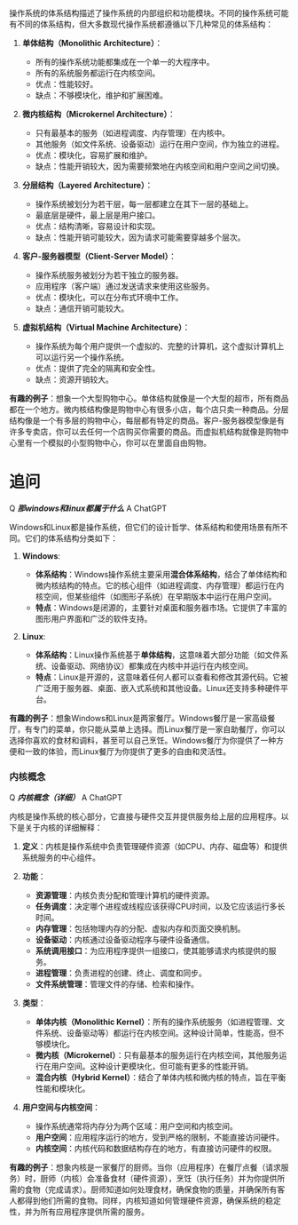 操作系统的体系结构描述了操作系统的内部组织和功能模块。不同的操作系统可能有不同的体系结构，但大多数现代操作系统都遵循以下几种常见的体系结构：

1. **单体结构（Monolithic Architecture）**：
   - 所有的操作系统功能都集成在一个单一的大程序中。
   - 所有的系统服务都运行在内核空间。
   - 优点：性能较好。
   - 缺点：不够模块化，维护和扩展困难。

2. **微内核结构（Microkernel Architecture）**：
   - 只有最基本的服务（如进程调度、内存管理）在内核中。
   - 其他服务（如文件系统、设备驱动）运行在用户空间，作为独立的进程。
   - 优点：模块化，容易扩展和维护。
   - 缺点：性能开销较大，因为需要频繁地在内核空间和用户空间之间切换。

3. **分层结构（Layered Architecture）**：
   - 操作系统被划分为若干层，每一层都建立在其下一层的基础上。
   - 最底层是硬件，最上层是用户接口。
   - 优点：结构清晰，容易设计和实现。
   - 缺点：性能开销可能较大，因为请求可能需要穿越多个层次。

4. **客户-服务器模型（Client-Server Model）**：
   - 操作系统服务被划分为若干独立的服务器。
   - 应用程序（客户端）通过发送请求来使用这些服务。
   - 优点：模块化，可以在分布式环境中工作。
   - 缺点：通信开销可能较大。

5. **虚拟机结构（Virtual Machine Architecture）**：
   - 操作系统为每个用户提供一个虚拟的、完整的计算机，这个虚拟计算机上可以运行另一个操作系统。
   - 优点：提供了完全的隔离和安全性。
   - 缺点：资源开销较大。

**有趣的例子**：想象一个大型购物中心。单体结构就像是一个大型的超市，所有商品都在一个地方。微内核结构像是购物中心有很多小店，每个店只卖一种商品。分层结构像是一个有多层的购物中心，每层都有特定的商品。客户-服务器模型像是有许多专卖店，你可以去任何一个店购买你需要的商品。而虚拟机结构就像是购物中心里有一个模拟的小型购物中心，你可以在里面自由购物。


# 追问

Q
***那windows和linux都属于什么***
A
ChatGPT

Windows和Linux都是操作系统，但它们的设计哲学、体系结构和使用场景有所不同。它们的体系结构分类如下：

1. **Windows**:
    
    - **体系结构**：Windows操作系统主要采用**混合体系结构**，结合了单体结构和微内核结构的特点。它的核心组件（如进程调度、内存管理）都运行在内核空间，但某些组件（如图形子系统）在早期版本中运行在用户空间。
    - **特点**：Windows是闭源的，主要针对桌面和服务器市场。它提供了丰富的图形用户界面和广泛的软件支持。
2. **Linux**:
    
    - **体系结构**：Linux操作系统基于**单体结构**，这意味着大部分功能（如文件系统、设备驱动、网络协议）都集成在内核中并运行在内核空间。
    - **特点**：Linux是开源的，这意味着任何人都可以查看和修改其源代码。它被广泛用于服务器、桌面、嵌入式系统和其他设备。Linux还支持多种硬件平台。

**有趣的例子**：想象Windows和Linux是两家餐厅。Windows餐厅是一家高级餐厅，有专门的菜单，你只能从菜单上选择。而Linux餐厅是一家自助餐厅，你可以选择你喜欢的食材和调料，甚至可以自己烹饪。Windows餐厅为你提供了一种方便和一致的体验，而Linux餐厅为你提供了更多的自由和灵活性。


### 内核概念
Q
***内核概念（详细）***
A
ChatGPT

内核是操作系统的核心部分，它直接与硬件交互并提供服务给上层的应用程序。以下是关于内核的详细解释：

1. **定义**：内核是操作系统中负责管理硬件资源（如CPU、内存、磁盘等）和提供系统服务的中心组件。
    
2. **功能**：
    
    - **资源管理**：内核负责分配和管理计算机的硬件资源。
    - **任务调度**：决定哪个进程或线程应该获得CPU时间，以及它应该运行多长时间。
    - **内存管理**：包括物理内存的分配、虚拟内存和页面交换机制。
    - **设备驱动**：内核通过设备驱动程序与硬件设备通信。
    - **系统调用接口**：为应用程序提供一组接口，使其能够请求内核提供的服务。
    - **进程管理**：负责进程的创建、终止、调度和同步。
    - **文件系统管理**：管理文件的存储、检索和操作。
3. **类型**：
    
    - **单体内核（Monolithic Kernel）**：所有的操作系统服务（如进程管理、文件系统、设备驱动等）都运行在内核空间。这种设计简单，性能高，但不够模块化。
    - **微内核（Microkernel）**：只有最基本的服务运行在内核空间，其他服务运行在用户空间。这种设计更模块化，但可能有更多的性能开销。
    - **混合内核（Hybrid Kernel）**：结合了单体内核和微内核的特点，旨在平衡性能和模块化。
4. **用户空间与内核空间**：
    
    - 操作系统通常将内存分为两个区域：用户空间和内核空间。
    - **用户空间**：应用程序运行的地方，受到严格的限制，不能直接访问硬件。
    - **内核空间**：内核代码和数据结构存在的地方，有直接访问硬件的权限。

**有趣的例子**：想象内核是一家餐厅的厨师。当你（应用程序）在餐厅点餐（请求服务）时，厨师（内核）会准备食材（硬件资源），烹饪（执行任务）并为你提供所需的食物（完成请求）。厨师知道如何处理食材，确保食物的质量，并确保所有客人都得到他们所需的食物。同样，内核知道如何管理硬件资源，确保系统的稳定性，并为所有应用程序提供所需的服务。
